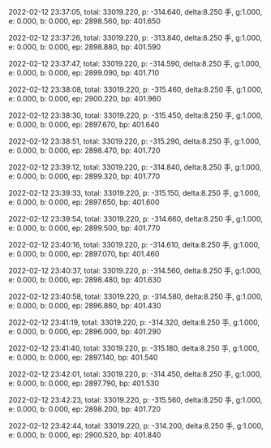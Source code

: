 2022-02-12 23:37:05, total: 33019.220, p: -314.640, delta:8.250 手, g:1.000, e: 0.000, b: 0.000, ep: 2898.560, bp: 401.650

2022-02-12 23:37:26, total: 33019.220, p: -313.840, delta:8.250 手, g:1.000, e: 0.000, b: 0.000, ep: 2898.880, bp: 401.590

2022-02-12 23:37:47, total: 33019.220, p: -314.590, delta:8.250 手, g:1.000, e: 0.000, b: 0.000, ep: 2899.090, bp: 401.710

2022-02-12 23:38:08, total: 33019.220, p: -315.460, delta:8.250 手, g:1.000, e: 0.000, b: 0.000, ep: 2900.220, bp: 401.960

2022-02-12 23:38:30, total: 33019.220, p: -315.450, delta:8.250 手, g:1.000, e: 0.000, b: 0.000, ep: 2897.670, bp: 401.640

2022-02-12 23:38:51, total: 33019.220, p: -315.290, delta:8.250 手, g:1.000, e: 0.000, b: 0.000, ep: 2898.470, bp: 401.720

2022-02-12 23:39:12, total: 33019.220, p: -314.840, delta:8.250 手, g:1.000, e: 0.000, b: 0.000, ep: 2899.320, bp: 401.770

2022-02-12 23:39:33, total: 33019.220, p: -315.150, delta:8.250 手, g:1.000, e: 0.000, b: 0.000, ep: 2897.650, bp: 401.600

2022-02-12 23:39:54, total: 33019.220, p: -314.660, delta:8.250 手, g:1.000, e: 0.000, b: 0.000, ep: 2899.500, bp: 401.770

2022-02-12 23:40:16, total: 33019.220, p: -314.610, delta:8.250 手, g:1.000, e: 0.000, b: 0.000, ep: 2897.070, bp: 401.460

2022-02-12 23:40:37, total: 33019.220, p: -314.560, delta:8.250 手, g:1.000, e: 0.000, b: 0.000, ep: 2898.480, bp: 401.630

2022-02-12 23:40:58, total: 33019.220, p: -314.580, delta:8.250 手, g:1.000, e: 0.000, b: 0.000, ep: 2896.860, bp: 401.430

2022-02-12 23:41:19, total: 33019.220, p: -314.320, delta:8.250 手, g:1.000, e: 0.000, b: 0.000, ep: 2896.000, bp: 401.290

2022-02-12 23:41:40, total: 33019.220, p: -315.180, delta:8.250 手, g:1.000, e: 0.000, b: 0.000, ep: 2897.140, bp: 401.540

2022-02-12 23:42:01, total: 33019.220, p: -314.450, delta:8.250 手, g:1.000, e: 0.000, b: 0.000, ep: 2897.790, bp: 401.530

2022-02-12 23:42:23, total: 33019.220, p: -315.560, delta:8.250 手, g:1.000, e: 0.000, b: 0.000, ep: 2898.200, bp: 401.720

2022-02-12 23:42:44, total: 33019.220, p: -314.200, delta:8.250 手, g:1.000, e: 0.000, b: 0.000, ep: 2900.520, bp: 401.840